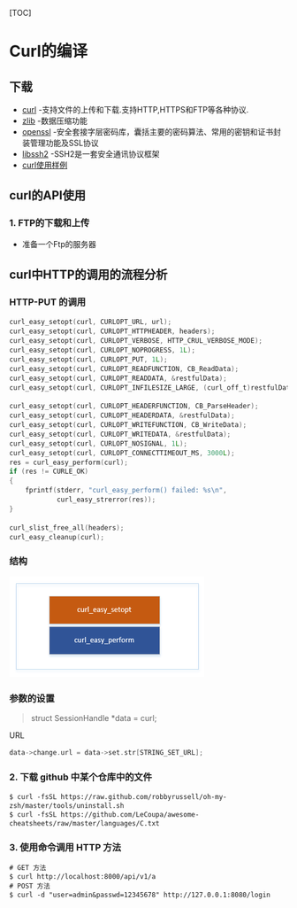 [TOC]

# Curl的编译

## 下载

- [curl](https://curl.haxx.se/download.html)      -支持文件的上传和下载.支持HTTP,HTTPS和FTP等各种协议.
- [zlib](http://www.zlib.net/)       -数据压缩功能 
- [openssl](https://oomake.com/download/openssl)   -安全套接字层密码库，囊括主要的密码算法、常用的密钥和证书封装管理功能及SSL协议
- [libssh2](https://www.libssh2.org/)     -SSH2是一套安全通讯协议框架
- [curl使用样例](https://curl.haxx.se/libcurl/c/example.html)

## curl的API使用

### 1. FTP的下载和上传

- 准备一个Ftp的服务器

## curl中HTTP的调用的流程分析

### HTTP-PUT 的调用

```c
curl_easy_setopt(curl, CURLOPT_URL, url);
curl_easy_setopt(curl, CURLOPT_HTTPHEADER, headers);
curl_easy_setopt(curl, CURLOPT_VERBOSE, HTTP_CRUL_VERBOSE_MODE);
curl_easy_setopt(curl, CURLOPT_NOPROGRESS, 1L);
curl_easy_setopt(curl, CURLOPT_PUT, 1L);
curl_easy_setopt(curl, CURLOPT_READFUNCTION, CB_ReadData);
curl_easy_setopt(curl, CURLOPT_READDATA, &restfulData);
curl_easy_setopt(curl, CURLOPT_INFILESIZE_LARGE, (curl_off_t)restfulData.readData.size);

curl_easy_setopt(curl, CURLOPT_HEADERFUNCTION, CB_ParseHeader);
curl_easy_setopt(curl, CURLOPT_HEADERDATA, &restfulData);
curl_easy_setopt(curl, CURLOPT_WRITEFUNCTION, CB_WriteData);
curl_easy_setopt(curl, CURLOPT_WRITEDATA, &restfulData);
curl_easy_setopt(curl, CURLOPT_NOSIGNAL, 1L);
curl_easy_setopt(curl, CURLOPT_CONNECTTIMEOUT_MS, 3000L);
res = curl_easy_perform(curl);
if (res != CURLE_OK)
{
    fprintf(stderr, "curl_easy_perform() failed: %s\n", 
            curl_easy_strerror(res));
}

curl_slist_free_all(headers);
curl_easy_cleanup(curl);
```

### 结构

![curl_01](assets/curl_01.png)

### 参数的设置

> struct SessionHandle *data = curl;

URL

```c
data->change.url = data->set.str[STRING_SET_URL];
```
### 2. 下载 github 中某个仓库中的文件

```shell
$ curl -fsSL https://raw.github.com/robbyrussell/oh-my-zsh/master/tools/uninstall.sh
$ curl -fsSL https://github.com/LeCoupa/awesome-cheatsheets/raw/master/languages/C.txt
```

### 3. 使用命令调用 HTTP 方法

```shell
# GET 方法
$ curl http://localhost:8000/api/v1/a
# POST 方法
$ curl -d "user=admin&passwd=12345678" http://127.0.0.1:8080/login

```

